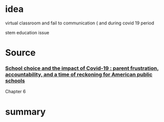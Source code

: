  # idea
virtual classroom and fail to communication ( and during covid 19 period

stem education issue
# Source 
### [School choice and the impact of Covid-19 : parent frustration, accountability, and a time of reckoning for American public schools](https://poly-flvc.primo.exlibrisgroup.com/discovery/fulldisplay?docid=alma99379712176506573&context=L&vid=01FALSC_POLY:POLY&lang=en&adaptor=Local%20Search%20Engine&tab=LibraryCatalog&query=any%2Ccontains%2Conline%20education%20issue%2CAND&query=any%2Ccontains%2Ccovid%2CAND&mode=advanced&pfilter=lang%2Cexact%2Ceng%2CAND&offset=0&pcAvailability=true)

Chapter 6
# summary

